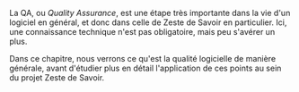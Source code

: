 La QA, ou *Quality Assurance*, est une étape très importante dans la vie d'un logiciel en général, et donc dans celle de Zeste de Savoir en particulier. Ici, une connaissance technique n'est pas obligatoire, mais peu s'avérer  un plus.

Dans ce chapitre, nous verrons ce qu'est la qualité logicielle de manière générale, avant d'étudier plus en détail l'application de ces points au sein du projet Zeste de Savoir.